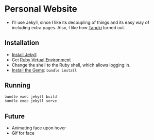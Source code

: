 # Personal Website
* I'll use Jekyll, since I like its decoupling of things and its easy way of including extra pages. Also, I like how [Tanuki](https://tanuki.ai) turned out.
## Installation
* [Install Jekyll](https://jekyllrb.com/docs/installation/)
* Get [Ruby Virtual Environment](https://rvm.io/)
* Change the shell to the Ruby shell, which allows logging in.
* [Install the Gems](https://jekyllrb.com/docs/step-by-step/01-setup/): ```bundle install```

## Running
```bash
bundle exec jekyll build
bundle exec jekyll serve
```
## Future
* Animating face upon hover
* Gif for face
